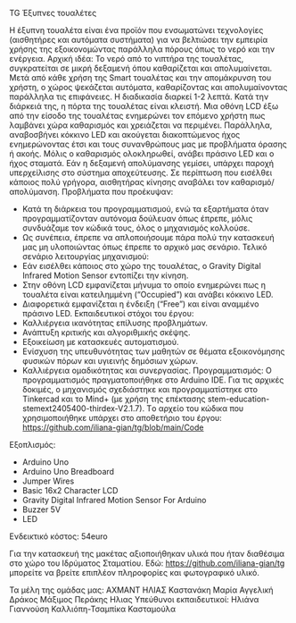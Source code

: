 TG
Έξυπνες τουαλέτες

Η έξυπνη τουαλέτα είναι ένα προϊόν που ενσωματώνει τεχνολογίες (αισθητήρες και αυτόματα συστήματα) για να βελτιώσει την εμπειρία χρήσης της εξοικονομώντας παράλληλα πόρους όπως το νερό και την ενέργεια.
Αρχική ιδέα:
Το νερό από το νιπτήρα της τουαλέτας, συγκρατείται σε μικρή δεξαμενή όπου καθαρίζεται και απολυμαίνεται. Μετά από κάθε χρήση της Smart τουαλέτας και την απομάκρυνση του χρήστη, ο χώρος ψεκάζεται αυτόματα, καθαρίζοντας και απολυμαίνοντας παράλληλα τις επιφάνειες. Η διαδικασία διαρκεί 1-2 λεπτά. Κατά την διάρκειά της, η πόρτα της τουαλέτας είναι κλειστή. Μια οθόνη LCD έξω από την είσοδο της τουαλέτας ενημερώνει τον επόμενο χρήστη πως λαμβάνει χώρα καθαρισμός και χρειάζεται να περιμένει. Παράλληλα, αναβοσβήνει κόκκινο LED και ακούγεται διακοπτώμενος ήχος ενημερώνοντας έτσι και τους συνανθρώπους μας με προβλήματα όρασης ή ακοής. Μόλις ο καθαρισμός ολοκληρωθεί, ανάβει πράσινο LED και ο ήχος σταματά. 
Εάν η δεξαμενή απολύμανσης γεμίσει, υπάρχει παροχή υπερχείλισης στο σύστημα αποχεύτευσης.
Σε περίπτωση που εισέλθει κάποιος πολύ γρήγορα, αισθητήρας κίνησης αναβάλει τον καθαρισμό/απολύμανση.
Προβλήματα που προέκυψαν:
-	Κατά τη διάρκεια του προγραμματισμού, ενώ τα εξαρτήματα όταν  προγραμματίζονταν αυτόνομα δούλευαν όπως έπρεπε, μόλις συνδυάζαμε τον κώδικά τους, όλος ο μηχανισμός κολλούσε.
-	Ως συνέπεια, έπρεπε να απλοποιήσουμε πάρα πολύ την κατασκευή μας μη υλοποιώντας όπως έπρεπε το αρχικό μας σενάριο.
Τελικό σενάριο λειτουργίας μηχανισμού:
-	Εάν εισέλθει κάποιος στο χώρο της τουαλέτας, ο Gravity Digital Infrared Motion Sensor εντοπίζει την κίνηση.
-	Στην οθόνη LCD εμφανίζεται μήνυμα το οποίο ενημερώνει πως η τουαλέτα είναι κατειλημμένη (“Occupied”) και ανάβει  κόκκινο LED.
-	Διαφορετικά εμφανίζεται η ένδειξη (“Free”) και είναι αναμμένο πράσινο LED.
Εκπαιδευτικοί στόχοι του έργου:
-	Καλλιέργεια ικανότητας επίλυσης προβλημάτων.
-	Ανάπτυξη κριτικής και αλγοριθμικής σκέψης.
-	Εξοικείωση με κατασκευές αυτοματισμού.
-	Ενίσχυση της υπευθυνότητας των μαθητών σε θέματα εξοικονόμησης φυσικών πόρων και υγιεινής δημόσιων χώρων.
-	Καλλιέργεια ομαδικότητας και συνεργασίας.
Προγραμματισμός:
Ο προγραμματισμός πραγματοποιήθηκε στο Arduino ΙDE. Για τις αρχικές δοκιμές, ο μηχανισμός σχεδιάστηκε και προγραμματίστηκε στο Tinkercad και το Mind+ (με χρήση της επέκτασης stem-education-stemext2405400-thirdex-V2.1.7). 
Τo αρχείο του κώδικα που χρησιμοποιήθηκε υπάρχει στο αποθετήριο του έργου: 
https://github.com/iliana-gian/tg/blob/main/Code 

Εξοπλισμός: 
-	Arduino Uno
-	Arduino Uno Breadboard 
-	Jumper Wires 
-	Basic 16x2 Character LCD 
-	Gravity Digital Infrared Motion Sensor For Arduino
-	Buzzer 5V
-	LED

Ενδεικτικό κόστος: 54euro

Για την κατασκευή της μακέτας αξιοποιήθηκαν υλικά που ήταν διαθέσιμα στο χώρο του Ιδρύματος Σταματίου.
Εδώ: https://github.com/iliana-gian/tg  μπορείτε να βρείτε επιπλέον πληροφορίες και φωτογραφικό υλικό.

Τα μέλη της ομάδας μας:
ΑΧΜΑΝΤ ΗΛΙΑΣ
Καστανάκη Μαρία Αγγελική 
Δράκος Μάξιμος 
Περάκης Ηλιας 
Υπεύθυνοι εκπαιδευτικοί:
Ηλιάνα Γιαννούση
Καλλιόπη-Τσαμπίκα Κασταμούλα
